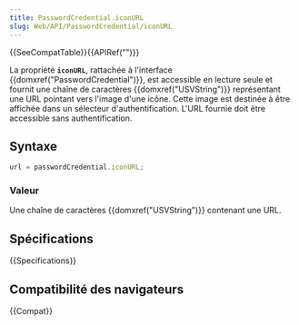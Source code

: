 ```yaml
---
title: PasswordCredential.iconURL
slug: Web/API/PasswordCredential/iconURL
---
```


{{SeeCompatTable}}{{APIRef("")}}

La propriété **`iconURL`**, rattachée à l'interface {{domxref("PasswordCredential")}}, est accessible en lecture seule et fournit une chaîne de caractères {{domxref("USVString")}} représentant une URL pointant vers l'image d'une icône. Cette image est destinée à être affichée dans un sélecteur d'authentification. L'URL fournie doit être accessible sans authentification.

## Syntaxe

```js
url = passwordCredential.iconURL;
```

### Valeur

Une chaîne de caractères {{domxref("USVString")}} contenant une URL.

## Spécifications

{{Specifications}}

## Compatibilité des navigateurs

{{Compat}}
